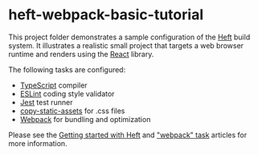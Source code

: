 # heft-webpack-basic-tutorial

This project folder demonstrates a sample configuration of the [Heft](https://www.npmjs.com/package/@rushstack/heft)
build system. It illustrates a realistic small project that targets a web browser runtime and renders using
the [React](https://reactjs.org/) library.

The following tasks are configured:

- [TypeScript](https://rushstack.io/pages/heft_tasks/typescript/) compiler
- [ESLint](https://rushstack.io/pages/heft_tasks/eslint/) coding style validator
- [Jest](https://rushstack.io/pages/heft_tasks/jest/) test runner
- [copy-static-assets](https://rushstack.io/pages/heft_tasks/copy-static-assets/) for .css files
- [Webpack](https://rushstack.io/pages/heft_tasks/webpack/) for bundling and optimization

Please see the [Getting started with Heft](https://rushstack.io/pages/heft_tutorials/getting_started/)
and ["webpack" task](https://rushstack.io/pages/heft_tasks/webpack/) articles for more information.

